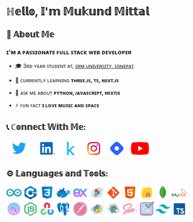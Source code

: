 <h1>ℍ𝕖𝕝𝕝𝕠, 𝕀'𝕞 𝕄𝕦𝕜𝕦𝕟𝕕 𝕄𝕚𝕥𝕥𝕒𝕝</h1>

## 📖 𝔸𝕓𝕠𝕦𝕥 𝕄𝕖

### ɪ'ᴍ ᴀ ᴘᴀꜱꜱɪᴏɴᴀᴛᴇ ꜰᴜʟʟ ꜱᴛᴀᴄᴋ ᴡᴇʙ ᴅᴇᴠᴇʟᴏᴘᴇʀ

- 🎓 3ʀᴅ ʏᴇᴀʀ ꜱᴛᴜᴅᴇɴᴛ ᴀᴛ, [ꜱʀᴍ ᴜɴɪᴠᴇʀꜱɪᴛʏ, ꜱᴏɴᴇᴘᴀᴛ](https://srmuniversity.ac.in/).

- 🌱 ᴄᴜʀʀᴇɴᴛʟʏ ʟᴇᴀʀɴɪɴɢ **ᴛʜʀᴇᴇ.ᴊꜱ, ᴛꜱ, ɴᴇxᴛ.ᴊꜱ**

- 💬 ᴀꜱᴋ ᴍᴇ ᴀʙᴏᴜᴛ **ᴘʏᴛʜᴏɴ, ᴊᴀᴠᴀꜱᴄʀɪᴘᴛ, ɴᴇxᴛᴊꜱ**

- ⚡ ꜰᴜɴ ꜰᴀᴄᴛ **ɪ ʟᴏᴠᴇ ᴍᴜꜱɪᴄ ᴀɴᴅ ꜱᴘᴀᴄᴇ**

## 📞 ℂ𝕠𝕟𝕟𝕖𝕔𝕥 𝕎𝕚𝕥𝕙 𝕄𝕖:

<p align="left">
<!-- Twitter -->
  <a href="https://twitter.com/mukund166" target="blank"><img align="center" src="https://github.com/mukund1606/mukund1606/raw/main/icons/twitter.svg" alt="mukund1606" height="45" /></a>
<!-- LinkedIn -->
  <a href="https://linkedin.com/in/mukund1606" target="blank"><img align="center" src="https://github.com/mukund1606/mukund1606/raw/main/icons/linkedin.svg" alt="mukund1606" height="50" /></a>
<!-- Kaggle -->
  <a href="https://kaggle.com/mukundmittal" target="blank"><img align="center" src="https://github.com/mukund1606/mukund1606/raw/main/icons/kaggle.svg" alt="mukundmittal" height="40" /></a>
<!-- Instagram -->
  <a href="https://instagram.com/mukund1606" target="blank"><img align="center" src="https://github.com/mukund1606/mukund1606/raw/main/icons/ig.svg" alt="mukund1606" height="50" /></a>
<!-- HashNode -->
  <a href="https://hashnode.com/@mukund1606" target="blank"><img align="center" src="https://github.com/mukund1606/mukund1606/raw/main/icons/hashnode.svg" alt="@mukund1606" height="40" /></a>
<!-- Youtube -->
  <a href="https://www.youtube.com/@mukund1606" target="blank"><img align="center" src="https://github.com/mukund1606/mukund1606/raw/main/icons/yt.svg" alt="@mukund1606" height="50" /></a>
</p>

## ⚙️ 𝕃𝕒𝕟𝕘𝕦𝕒𝕘𝕖𝕤 𝕒𝕟𝕕 𝕋𝕠𝕠𝕝𝕤:

<p align="left">
<!-- Arduino -->
<a href="https://www.arduino.cc/" target="_blank" rel="noreferrer"> <img src="https://github.com/mukund1606/mukund1606/raw/main/icons/arduino.svg" alt="arduino" height="40"/></a>
<!-- C++ -->
<a href="https://www.w3schools.com/cpp/" target="_blank" rel="noreferrer"> <img src="https://github.com/mukund1606/mukund1606/raw/main/icons/cpp.svg" alt="cplusplus" height="40"/></a> 
<!-- CSS -->
<a href="https://www.w3schools.com/css/" target="_blank" rel="noreferrer"> <img src="https://github.com/mukund1606/mukund1606/raw/main/icons/css.svg" alt="css3" height="40"/></a>
<!-- Docker -->
<a href="https://www.docker.com/" target="_blank" rel="noreferrer"> <img src="https://github.com/mukund1606/mukund1606/raw/main/icons/docker.svg" alt="docker" height="40"/></a>
<!-- Express -->
<a href="https://expressjs.com" target="_blank" rel="noreferrer"> <img src="https://github.com/mukund1606/mukund1606/raw/main/icons/express.svg" alt="express" height="40"/></a>
<!-- Figma -->
<a href="https://www.figma.com/" target="_blank" rel="noreferrer"> <img src="https://github.com/mukund1606/mukund1606/raw/main/icons/figma.svg" alt="figma" height="40"/></a>
<!-- Git -->
<a href="https://git-scm.com/" target="_blank" rel="noreferrer"> <img src="https://github.com/mukund1606/mukund1606/raw/main/icons/git.svg" alt="git" height="40"/></a>
<!-- HTML5 -->
<a href="https://www.w3.org/html/" target="_blank" rel="noreferrer"> <img src="https://github.com/mukund1606/mukund1606/raw/main/icons/html.svg" alt="html5" height="40"/></a>
<!-- JS -->
<a href="https://developer.mozilla.org/en-US/docs/Web/JavaScript" target="_blank" rel="noreferrer"> <img src="https://github.com/mukund1606/mukund1606/raw/main/icons/js.svg" alt="javascript" width="40" height="40"/></a>
<!-- MongoDB -->
<a href="https://www.mongodb.com/" target="_blank" rel="noreferrer"> <img src="https://github.com/mukund1606/mukund1606/raw/main/icons/mongodb.svg" alt="mongodb" height="40"/></a>
<!-- MySQL -->
<a href="https://www.mysql.com/" target="_blank" rel="noreferrer"> <img src="https://github.com/mukund1606/mukund1606/raw/main/icons/mysql.svg" alt="mysql" height="40"/></a>
<!-- NextJS -->
<a href="https://nextjs.org/" target="_blank" rel="noreferrer"> <img src="https://github.com/mukund1606/mukund1606/raw/main/icons/nextjs.svg" alt="nextjs" height="40"/></a>
<!-- NodeJS -->
<a href="https://nodejs.org" target="_blank" rel="noreferrer"> <img src="https://github.com/mukund1606/mukund1606/raw/main/icons/nodejs.svg" alt="nodejs" height="40"/></a>
<!-- OpenCV -->
<a href="https://opencv.org/" target="_blank" rel="noreferrer"> <img src="https://github.com/mukund1606/mukund1606/raw/main/icons/opencv.svg" alt="opencv" height="40"/></a>
<!-- Postgress SQL -->
<a href="https://www.postgresql.org" target="_blank" rel="noreferrer"> <img src="https://github.com/mukund1606/mukund1606/raw/main/icons/postgres.svg" alt="postgresql" height="40"/></a>
<!-- Postman -->
<a href="https://postman.com" target="_blank" rel="noreferrer"> <img src="https://github.com/mukund1606/mukund1606/raw/main/icons/postman.svg" alt="postman" height="40"/></a>
<!-- Python -->
<a href="https://www.python.org" target="_blank" rel="noreferrer"> <img src="https://github.com/mukund1606/mukund1606/raw/main/icons/python.svg" alt="python" height="40"/></a>
<!-- React -->
<a href="https://reactjs.org/" target="_blank" rel="noreferrer"> <img src="https://github.com/mukund1606/mukund1606/raw/main/icons/react.svg" alt="react" height="40"/></a>
<!-- SASS -->
<a href="https://sass-lang.com" target="_blank" rel="noreferrer"> <img src="https://github.com/mukund1606/mukund1606/raw/main/icons/sass.svg" alt="sass" height="40"/></a>
<!-- Selenium -->
<a href="https://www.selenium.dev" target="_blank" rel="noreferrer"> <img src="https://github.com/mukund1606/mukund1606/raw/main/icons/selenium.svg" alt="selenium" height="40"/></a>
<!-- Tailwind -->
<a href="https://tailwindcss.com/" target="_blank" rel="noreferrer"> <img src="https://github.com/mukund1606/mukund1606/raw/main/icons/tailwind.svg" alt="tailwind" height="40"/></a>
<!-- TypeScript -->
<a href="https://www.typescriptlang.org/" target="_blank" rel="noreferrer"> <img src="https://github.com/mukund1606/mukund1606/raw/main/icons/ts.svg" alt="typescript" height="40"/></a>
</p>
